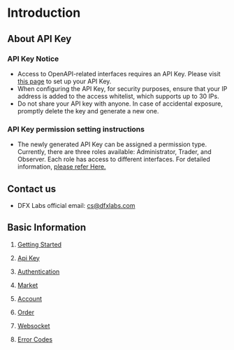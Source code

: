# Introduction

## About API Key
### API Key Notice
* Access to OpenAPI-related interfaces requires an API Key. Please visit [this page](https://github.com/dfxlabs/dfxlabs.github.io/blob/main/docs/Open%20Api.md#api-key-permission) to set up your API Key.
* When configuring the API Key, for security purposes, ensure that your IP address is added to the access whitelist, which supports up to 30 IPs.
* Do not share your API key with anyone. In case of accidental exposure, promptly delete the key and generate a new one.

###  API Key permission setting instructions
* The newly generated API Key can be assigned a permission type. Currently, there are three roles available: Administrator, Trader, and Observer. Each role has access to different interfaces. For detailed information, [please refer Here.](https://github.com/dfxlabs/dfxlabs.github.io/blob/main/docs/Open%20Api.md#api-key-permission)

## Contact us
* DFX Labs official email: cs@dfxlabs.com


## Basic Information

1. [Getting Started](https://github.com/dfxlabs/dfxlabs.github.io/blob/main/docs/1.%20Getting%20Started.md)

2. [Api Key](https://github.com/dfxlabs/dfxlabs.github.io/blob/main/docs/2.%20Api%20Key.md)

3. [Authentication](https://github.com/dfxlabs/dfxlabs.github.io/blob/main/docs/3.%20Authentication.md)

4. [Market](https://github.com/dfxlabs/dfxlabs.github.io/blob/main/docs/4.%20Market.md)

5. [Account](https://github.com/dfxlabs/dfxlabs.github.io/blob/main/docs/5.%20Account.md)

6. [Order](https://github.com/dfxlabs/dfxlabs.github.io/blob/main/docs/6.%20Order.md)

7. [Websocket](https://github.com/dfxlabs/dfxlabs.github.io/blob/main/docs/7.%20Websocket.md)

8. [Error Codes](https://github.com/dfxlabs/dfxlabs.github.io/blob/main/docs/8.%20Error%20Codes.md)
